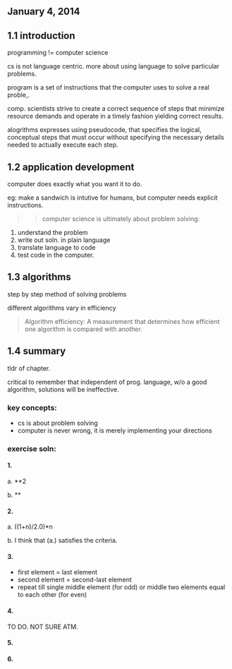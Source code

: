 ## January 4, 2014

## 1.1 introduction

programming != computer science

cs is not language centric. more about using language to solve particular problems. 

program is a set of instructions that the computer uses to solve a real proble,. 

comp. scientists strive to create a correct sequence of steps that minimize resource demands and operate in a timely fashion yielding correct results. 

alogrithms expresses using pseudocode, that specifies the logical, conceptual steps that must occur without specifying the necessary details needed to actually execute each step. 

## 1.2 application development

computer does exactly what you want it to do. 

eg: make a sandwich is intutive for humans, but computer needs explicit instructions. 

>> computer science is ultimately about problem solving: 
1. understand the problem
2. write out soln. in plain language
3. translate language to code
4. test code in the computer. 

## 1.3 algorithms

step by step method of solving problems

different algorithms vary in efficiency

> Algorithm efficiency: A measurement that determines how efficient one algorithm is compared with another.

## 1.4 summary

tldr of chapter. 

critical to remember that independent of prog. language, w/o a good algorithm, solutions will be ineffective. 


### key concepts: 

- cs is about problem solving
- computer is never wrong, it is merely implementing your directions


### exercise soln: 

#### 1. 
a. **2 

b. **

#### 2. 
a. ((1+n)/2.0)*n

b. I think that (a.) satisfies the criteria. 

#### 3. 
- first element = last element
- second element = second-last element
- repeat till single middle element (for odd) or middle two elements equal to each other (for even)

#### 4. 

 TO DO. NOT SURE ATM.

#### 5. 

#### 6. 
